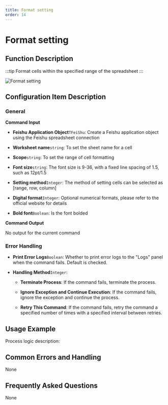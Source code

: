 ```yaml
---
title: Format setting
order: 14
---
```


# Format setting

## Function Description

:::tip 
Format cells within the specified range of the spreadsheet
:::

![Format setting](../../../../assets/Format%20setting_command.png)

## Configuration Item Description

### General

**Command Input**

- **Feishu Application Object**`TFeiShu`: Create a Feishu application object using the Feishu spreadsheet connection

- **Worksheet name**`string`: To set the sheet name for a cell

- **Scope**`string`: To set the range of cell formatting

- **Font size**`string`: The font size is 9-36, with a fixed line spacing of 1.5, such as 12pt/1.5

- **Setting method**`Integer`: The method of setting cells can be selected as [range, row, column]

- **Digital format**`Integer`: Optional numerical formats, please refer to the official website for details

- **Bold font**`Boolean`: Is the font bolded


**Command Output**

No output for the current command

### Error Handling

- **Print Error Logs**`Boolean`: Whether to print error logs to the "Logs" panel when the command fails. Default is checked. 

- **Handling Method**`Integer`:

    - **Terminate Process**: If the command fails, terminate the process.

    - **Ignore Exception and Continue Execution**: If the command fails, ignore the exception and continue the process.

    - **Retry This Command**: If the command fails, retry the command a specified number of times with a specified interval between retries.

## Usage Example

Process logic description:

## Common Errors and Handling

None

## Frequently Asked Questions

None

